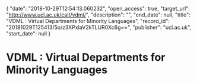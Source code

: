 {
  "date": "2018-10-29T12:54:13.060232", 
  "open_access": true, 
  "target_url": "http://www.ucl.ac.uk/calt/vdml/", 
  "description": "", 
  "end_date": null, 
  "title": "VDML : Virtual Departments for Minority Languages", 
  "record_id": "20181029T125413/5o/z3XPxIaV2kTLUR0Xc6g==", 
  "publisher": "ucl.ac.uk", 
  "start_date": null
}

# VDML : Virtual Departments for Minority Languages

